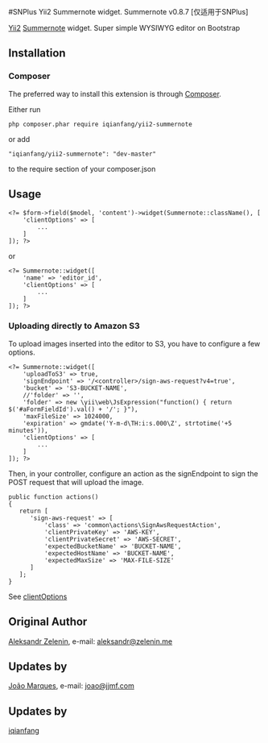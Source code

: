 #SNPlus Yii2 Summernote widget. Summernote v0.8.7 [仅适用于SNPlus]

[Yii2](http://www.yiiframework.com) [Summernote](http://hackerwins.github.io/summernote) widget. Super simple WYSIWYG editor on Bootstrap

## Installation

### Composer

The preferred way to install this extension is through [Composer](http://getcomposer.org/).

Either run

	php composer.phar require iqianfang/yii2-summernote

or add

	"iqianfang/yii2-summernote": "dev-master"

to the require section of your composer.json

## Usage

	<?= $form->field($model, 'content')->widget(Summernote::className(), [
        'clientOptions' => [
            ...
        ]
	]); ?>

or

	<?= Summernote::widget([
        'name' => 'editor_id',
        'clientOptions' => [
            ...
        ]
	]); ?>

### Uploading directly to Amazon S3

To upload images inserted into the editor to S3, you have to configure a few options.

	<?= Summernote::widget([
        'uploadToS3' => true,
        'signEndpoint' => '/<controller>/sign-aws-request?v4=true',
        'bucket' => 'S3-BUCKET-NAME',
        //'folder' => '',
        'folder' => new \yii\web\JsExpression("function() { return $('#aFormFieldId').val() + '/'; }"),
        'maxFileSize' => 1024000,
        'expiration' => gmdate('Y-m-d\TH:i:s.000\Z', strtotime('+5 minutes')),
        'clientOptions' => [
            ...
        ]
	]); ?>
	
Then, in your controller, configure an action as the signEndpoint to sign the POST request that will upload the image.

```
public function actions()
{
   return [
      'sign-aws-request' => [
          'class' => 'common\actions\SignAwsRequestAction',
          'clientPrivateKey' => 'AWS-KEY',
          'clientPrivateSecret' => 'AWS-SECRET',
          'expectedBucketName' => 'BUCKET-NAME',
          'expectedHostName' => 'BUCKET-NAME',
          'expectedMaxSize' => 'MAX-FILE-SIZE'
      ]
   ];
}
```

See [clientOptions](http://hackerwins.github.io/summernote/features.html)

## Original Author

[Aleksandr Zelenin](https://github.com/zelenin/), e-mail: [aleksandr@zelenin.me](mailto:aleksandr@zelenin.me)

## Updates by

[João Marques](https://github.com/marqu3s/), e-mail: [joao@jjmf.com](mailto:joao@jjmf.com)

## Updates by

[iqianfang](https://github.com/iqianfang/)
